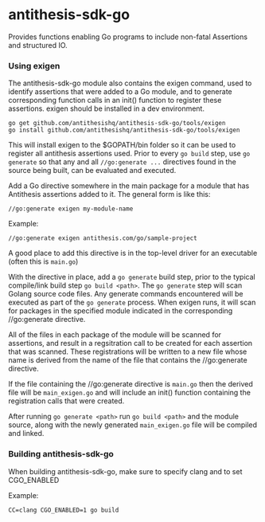
# antithesis-sdk-go

Provides functions enabling Go programs to include non-fatal Assertions and structured IO.

### Using exigen
The antithesis-sdk-go module also contains the exigen command, used to 
identify assertions that were added to a Go module, and to generate
corresponding function calls in an init() function to register these
assertions.  exigen should be installed in a dev environment.  

```
go get github.com/antithesishq/antithesis-sdk-go/tools/exigen
go install github.com/antithesishq/antithesis-sdk-go/tools/exigen
```

This will install exigen to the $GOPATH/bin folder so it can be used
to register all antithesis assertions used.  Prior to every `go build` step,
use `go generate` so that any and all `//go:generate ...` directives found in
the source being built, can be evaluated and executed.


Add a Go directive somewhere in the main package for
a module that has Antithesis assertions added to it.  The
general form is like this:

`//go:generate exigen my-module-name`

Example:

`//go:generate exigen antithesis.com/go/sample-project`

A good place to add this directive is in the top-level
driver for an executable (often this is `main.go`)

With the directive in place, add a `go generate` build step, prior to 
the typical compile/link build step `go build <path>`.  The `go generate`
step will scan Golang source code files.  Any generate commands 
encountered will be executed as part of the `go generate`
process.  When exigen runs, it will scan for packages in the specified
module indicated in the corresponding //go:generate directive.  

All of the files in each package of the module will be scanned for 
assertions, and result in a regsitration call to be created
for each assertion that was scanned.  These registrations 
will be written to a new file whose name is derived from the name of the file that
contains the //go:generate directive.  

If the file containing the //go:generate directive is `main.go`  then the 
derived file will be `main_exigen.go` and will include an init() function 
containing the registration calls that were created.

After running `go generate <path>` run `go build <path>` and the
module source, along with the newly generated `main_exigen.go` file
will be compiled and linked.

### Building antithesis-sdk-go
When building antithesis-sdk-go, make sure to specify clang and to set CGO_ENABLED
  
Example:

    CC=clang CGO_ENABLED=1 go build


